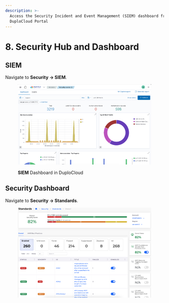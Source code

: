 ```yaml
---
description: >-
  Access the Security Incident and Event Management (SIEM) dashboard from the
  DuploCloud Portal
---
```


# 8. Security Hub and Dashboard

## SIEM

Navigate to **Security -> SIEM**.

<figure><img src="../../../.gitbook/assets/siem1.png" alt=""><figcaption><p><strong>SIEM</strong> Dashboard in DuploCloud</p></figcaption></figure>

## Security Dashboard

Navigate to **Security -> Standards**.

<figure><img src="../../../.gitbook/assets/Standards.png" alt=""><figcaption></figcaption></figure>
